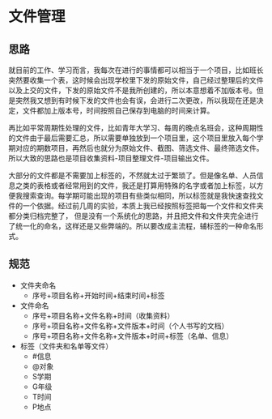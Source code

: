 # 文件管理

## 思路

就目前的工作、学习而言，我每次在进行的事情都可以相当于一个项目，比如班长突然要收集一个表，这时候会出现学校里下发的原始文件，自己经过整理后的文件以及上交的文件，下发的原始文件不是我所创建的，所以本意想着不加版本号。但是突然我又想到有时候下发的文件也会有误，会进行二次更改，所以我现在还是决定，文件都加上版本号，时间按照自己保存到电脑的时间来计算。

再比如平常周期性处理的文件，比如青年大学习、每周的晚点名班会，这种周期性的文件由于最后需要汇总，所以需要单独放到一个项目里，这个项目里放入每个学期对应的期数项目，再然后也就分为原始文件、截图、筛选文件、最终筛选文件。所以大致的思路也是项目收集资料-项目整理文件-项目输出文件。

大部分的文件都是不需要加上标签的，不然就太过于繁琐了。但是像名单、人员信息之类的表格或者经常用到的文件，我还是打算用特殊的名字或者加上标签，以方便我搜索查询。每学期可能出现的项目有些类似相同，所以标签就是我快速查找文件的一个依据。经过前几周的实验，本质上我已经按照标签把每一个文件和文件夹都分类归档完整了， 但是没有一个系统化的思路，并且把文件和文件夹完全进行了统一化的命名，这样还是又些弊端的。所以要改成主流程，辅标签的一种命名形式。

## 规范

- 文件夹命名
	- 序号+项目名称+开始时间+结束时间+标签
- 文件命名
	- 序号+项目名称+文件名称+时间（收集资料）
	- 序号+项目名称+文件名称+文件版本+时间（个人书写的文档）
	- 序号+项目名称+文件名称+文件版本+时间+标签（名单、信息）
- 标签（文件夹和名单等文件）
	- #信息
	- @对象
	- S学期
	- G年级
	- T时间
	- P地点